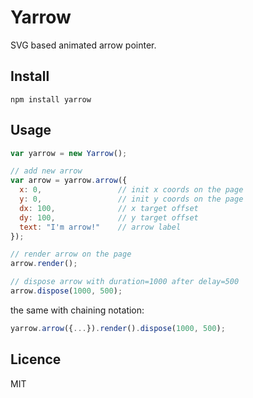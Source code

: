 # Yarrow
SVG based animated arrow pointer. 

## Install

    npm install yarrow
    
## Usage

```js
var yarrow = new Yarrow();

// add new arrow
var arrow = yarrow.arrow({
  x: 0,                 // init x coords on the page
  y: 0,                 // init y coords on the page
  dx: 100,              // x target offset
  dy: 100,              // y target offset
  text: "I'm arrow!"    // arrow label    
});

// render arrow on the page
arrow.render();

// dispose arrow with duration=1000 after delay=500
arrow.dispose(1000, 500);
```   

the same with chaining notation:

```js
yarrow.arrow({...}).render().dispose(1000, 500);
```

## Licence
MIT